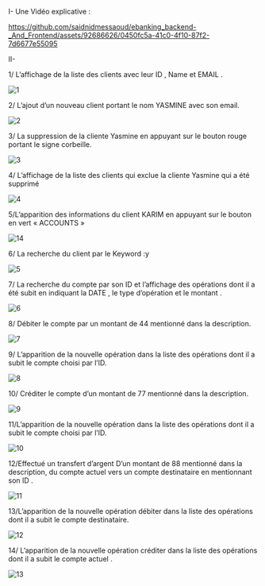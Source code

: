 I- Une Vidéo explicative :

https://github.com/saidnidmessaoud/ebanking_backend-_And_Frontend/assets/92686626/0450fc5a-41c0-4f10-87f2-7d6677e55095

II-

1/ L’affichage de la liste des clients avec leur ID , Name et EMAIL .

![1](https://github.com/saidnidmessaoud/ebanking_backend-_And_Frontend/assets/92686626/0f4b0a2e-eed8-4632-8efb-0054569687ec)

2/ L’ajout d’un nouveau client portant le nom YASMINE avec son email.

![2](https://github.com/saidnidmessaoud/ebanking_backend-_And_Frontend/assets/92686626/00e3cfff-ae0d-4a6d-9ec7-127945a6722b)

3/ La suppression de la cliente Yasmine en appuyant sur le bouton rouge portant le signe corbeille.

![3](https://github.com/saidnidmessaoud/ebanking_backend-_And_Frontend/assets/92686626/6ab9ae20-594f-4af1-a045-3ea3d84fbd78)

4/ L’affichage de la liste des clients qui exclue la cliente Yasmine qui a été supprimé

![4](https://github.com/saidnidmessaoud/ebanking_backend-_And_Frontend/assets/92686626/c9113a53-2025-4ac5-8a3d-eae694b727ac)

5/L’apparition des informations du client KARIM  en appuyant sur le bouton en vert « ACCOUNTS »

![14](https://github.com/saidnidmessaoud/ebanking_backend-_And_Frontend/assets/92686626/645a2e9c-cab3-41a3-b989-4a04c806842d)

6/ La recherche du client par le Keyword :y

![5](https://github.com/saidnidmessaoud/ebanking_backend-_And_Frontend/assets/92686626/da20d5b0-a69f-4174-8ead-14d808edc326)

7/ La recherche du compte par son ID et l’affichage des opérations dont il a été subit en indiquant la DATE , le type d’opération et le montant .

![6](https://github.com/saidnidmessaoud/ebanking_backend-_And_Frontend/assets/92686626/a29961bc-0b3e-4f2e-8deb-91d693fca0e1)

8/ Débiter le compte par un montant de 44 mentionné dans la description.

![7](https://github.com/saidnidmessaoud/ebanking_backend-_And_Frontend/assets/92686626/17d94a34-c702-4047-9511-ec82935d378d)

9/ L’apparition de la nouvelle opération dans la liste des opérations dont il a subit le compte choisi par l’ID.

![8](https://github.com/saidnidmessaoud/ebanking_backend-_And_Frontend/assets/92686626/365ca7b9-69ce-4924-a2c8-a4bbafbb1f63)

10/ Créditer le compte d’un montant de 77 mentionné dans la description.

![9](https://github.com/saidnidmessaoud/ebanking_backend-_And_Frontend/assets/92686626/c6d76154-d4ad-4cc3-8100-02d6defe368e)

11/L’apparition de la nouvelle opération dans la liste des opérations dont il a subit le compte choisi par l’ID.

![10](https://github.com/saidnidmessaoud/ebanking_backend-_And_Frontend/assets/92686626/f65da60d-042d-41b3-b624-3f7c7a163bd5)

12/Effectué un transfert d’argent D’un montant de 88 mentionné dans la description, du compte actuel vers un compte destinataire en mentionnant son ID .

![11](https://github.com/saidnidmessaoud/ebanking_backend-_And_Frontend/assets/92686626/f67c1636-ab48-4e96-98cb-8cc73238dca9)

13/L’apparition de la nouvelle opération débiter dans la liste des opérations dont il a subit le compte destinataire.

![12](https://github.com/saidnidmessaoud/ebanking_backend-_And_Frontend/assets/92686626/c5707d87-3ad1-4ba0-91cb-fa4371b9c927)

14/ L’apparition de la nouvelle opération créditer dans la liste des opérations dont il a subit le compte actuel .

![13](https://github.com/saidnidmessaoud/ebanking_backend-_And_Frontend/assets/92686626/96a693ee-04ff-4397-a103-835005c4f0fb)




